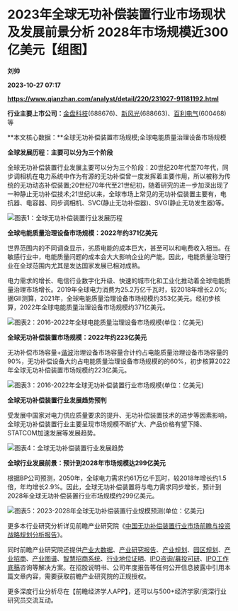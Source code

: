 # 2023年全球无功补偿装置行业市场现状及发展前景分析 2028年市场规模近300亿美元【组图】
**刘帅**

**2023-10-27 07:17**

**https://www.qianzhan.com/analyst/detail/220/231027-91181192.html**

**行业主要上市公司：**[金盘科技](https://stock.qianzhan.com/hs/zhengquan_688676.SH.html)(688676)、[新风光](https://stock.qianzhan.com/hs/zhengquan_688663.SH.html)(688663)、[百利电气](https://stock.qianzhan.com/hs/zhengquan_600468.SH.html)(600468)等

**本文核心数据：**全球无功补偿装置市场规模;全球电能质量治理设备市场规模

**全球发展历程：主要可以分为三个阶段**

全球无功补偿装置行业发展主要可以分为三个阶段：20世纪20年代至70年代，同步调相机在电力系统中作为有源的无功补偿曾一度发挥着主要作用，所以被称为传统的无功动态补偿装置;20世纪70年代至21世纪初，随着研究的进一步加深出现了一种静止无功补偿技术;21世纪以来，全球市场上常见的无功补偿装置主要有，电抗器、电容器、同步调相机、SVC(静止无功补偿器)、SVG(静止无功发生器)等。

![图表1：全球无功补偿装置行业发展历程](https://img3.qianzhan.com/news/202310/27/20231027-fc01cea1403c92cb.png)

**全球电能质量治理设备市场规模：2022年约371亿美元**

世界范围内的不同调查显示，劣质电能的成本巨大，甚至可以和电费收入相当。在敏感行业中，电能质量问题的成本会大大影响企业的产能。因此，电能质量治理行业在全球范围内尤其是发达国家发展已相对成熟。

电力需求的增长、电信行业数字化升级、快速的城市化和工业化推动着全球电能质量治理市场增长。2019年全球电力消费为25.2万亿千瓦时，较2018年增长2.0%;据GII测算，2021年，全球电能质量治理设备市场规模约353亿美元。经初步核算，2022年全球电能质量治理设备市场规模约371亿美元。

![图表2：2016-2022年全球电能质量治理设备市场规模(单位：亿美元)](https://img3.qianzhan.com/news/202310/27/20231027-5bf7d388f1203067.png)

**全球无功补偿装置市场规模：2022年约223亿美元**

无功补偿市场容量+[谐波](https://stock.qianzhan.com/us/zhengquan_HLIT.O.html)治理设备市场容量合计约占电能质量治理设备市场容量的90%，无功补偿设备大约占电能质量治理设备市场规模的的60%，初步核算2022年全球无功补偿装置市场规模约223亿美元。

![图表3：2016-2022年全球无功补偿装置行业市场规模(单位：亿美元)](https://img3.qianzhan.com/news/202310/27/20231027-1ee63b351fa65256.png)

**全球无功补偿装置行业发展趋势预判**

受发展中国家对电力供应质量要求的提升、无功补偿装置技术的进步等因素影响，全球无功补偿装置行业主要呈现市场规模不断扩大、产品价格有望下降、STATCOM加速发展等发展趋势。

![图表4：全球无功补偿装置行业发展趋势](https://img3.qianzhan.com/news/202310/27/20231027-1775c5c2f46eaa43.png)

**全球行业发展前景：预计到2028年市场规模达299亿美元**

根据BP公司预测，2050年，全球电力需求约61万亿千瓦时，较2018年增长约1.5倍，年均增长2.9%。因此，全球无功补偿装置将与电力需求同步增长，预计到2028年全球无功补偿装置行业市场规模约299亿美元。

![图表5：2023-2028年全球无功补偿装置行业规模预测(单位：亿美元)](https://img3.qianzhan.com/news/202310/27/20231027-845780248fde587d.png)

更多本行业研究分析详见前瞻产业研究院《[中国无功补偿装置行业市场前瞻与投资战略规划分析报告](https://bg.qianzhan.com/report/detail/0c0f1a6e23e64881.html)》。

同时前瞻产业研究院还提供[产业大数据](https://d.qianzhan.com/)、[产业研究报告](https://bg.qianzhan.com/report/hotlist/)、[产业规划](https://f.qianzhan.com/chanyeguihua2/)、[园区规划](https://f.qianzhan.com/yuanqu/)、[产业招商](https://f.qianzhan.com/chanyezhaoshang/)、[产业图谱](https://bg.qianzhan.com/report/lianglian/)、[智慧招商系统](https://z.qianzhan.com/)、[行业地位证明](https://bg.qianzhan.com/report/qyppcs)、[IPO咨询/募投可研](https://ipo.qianzhan.com/mutou/)、[IPO工作底稿](https://ipo.qianzhan.com/digao/)咨询等解决方案。在招股说明书、公司年度报告等任何公开信息披露中引用本篇文章内容，需要获取前瞻产业研究院的正规授权。

更多深度行业分析尽在【前瞻经济学人APP】，还可以与500+经济学家/资深行业研究员交流互动。